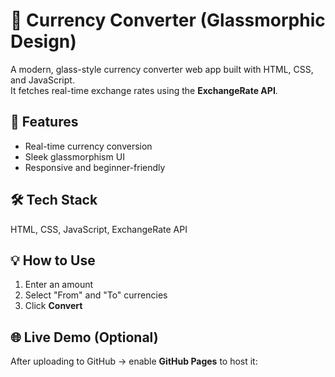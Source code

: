 # 💱 Currency Converter (Glassmorphic Design)

A modern, glass-style currency converter web app built with HTML, CSS, and JavaScript.  
It fetches real-time exchange rates using the **ExchangeRate API**.

## 🚀 Features
- Real-time currency conversion  
- Sleek glassmorphism UI  
- Responsive and beginner-friendly  

## 🛠 Tech Stack
HTML, CSS, JavaScript, ExchangeRate API

## 💡 How to Use
1. Enter an amount  
2. Select "From" and "To" currencies  
3. Click **Convert**

## 🌐 Live Demo (Optional)
After uploading to GitHub → enable **GitHub Pages** to host it:
